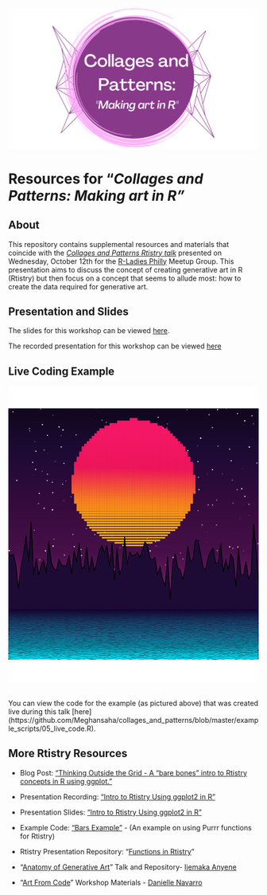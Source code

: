 
<center>

![](images/cplogo.png)

</center>

# Resources for “*Collages and Patterns: Making art in R”*

## About

This repository contains supplemental resources and materials that
coincide with the [*Collages and Patterns Rtistry
talk*](https://www.meetup.com/rladies-philly/events/288397735/)
presented on Wednesday, October 12th for the [R-Ladies
Philly](https://www.rladiesphilly.org/) Meetup Group. This presentation
aims to discuss the concept of creating generative art in R (Rtistry)
but then focus on a concept that seems to allude most: how to create the
data required for generative art.

## Presentation and Slides

The slides for this workshop can be viewed
[here](https://meghansaha.github.io/collages_and_patterns/).

The recorded presentation for this workshop can be viewed
[here](https://www.youtube.com/watch?v=hc7VaKRcrcY)

## Live Coding Example

![](images/image.png)

<br>
You can view the code for the example (as pictured above) that was created live during this talk [here](https://github.com/Meghansaha/collages_and_patterns/blob/master/example_scripts/05_live_code.R).

## More Rtistry Resources

- Blog Post: [“Thinking Outside the Grid - A “bare bones” intro to
  Rtistry concepts in R using
  ggplot.”](https://www.thetidytrekker.com/post/thinking-outside-the-grid)

- Presentation Recording: [“Intro to Rtistry Using ggplot2 in
  R”](https://lnkd.in/gDcQTK5d)

- Presentation Slides: [“Intro to Rtistry Using ggplot2 in
  R”](https://lnkd.in/ghGDreS8)

- Example Code: [“Bars
  Example”](https://github.com/Meghansaha/Functions_in_Rtistry/blob/master/scripts/bars_example.R) -
  (An example on using Purrr functions for Rtistry)

- Rtistry Presentation Repository: “[Functions in
  Rtistry](https://github.com/Meghansaha/Functions_in_Rtistry)”

- “[Anatomy of Generative
  Art](https://github.com/Ijeamakaanyene/anatomy_of_generative_art)”
  Talk and Repository- [Ijemaka Anyene](https://ijeamaka.art/portfolio/)

- “[Art From Code](https://art-from-code.netlify.app/)” Workshop
  Materials - [Danielle Navarro](https://djnavarro.net/)
